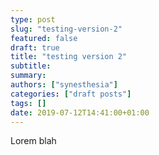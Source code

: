 ```yaml
---
type: post
slug: "testing-version-2"
featured: false
draft: true
title: "testing version 2"
subtitle: 
summary: 
authors: ["synesthesia"]
categories: ["draft posts"]
tags: []
date: 2019-07-12T14:41:00+01:00
---
```


Lorem blah
